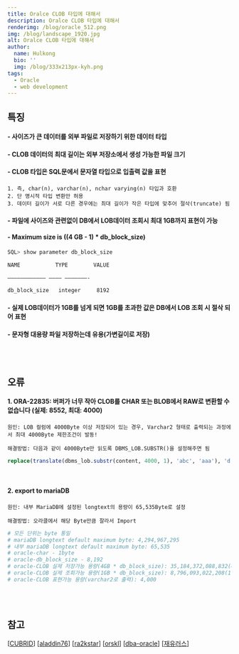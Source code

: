 ```yaml
---
title: Oralce CLOB 타입에 대해서
description: Oralce CLOB 타입에 대해서
renderimg: /blog/oracle_512.png
img: /blog/landscape_1920.jpg
alt: Oralce CLOB 타입에 대해서
author:
  name: Hulkong
  bio: ''
  img: /blog/333x213px-kyh.png
tags:
  - Oracle
  - web development
---
```


## 특징

<h4>- 사이즈가 큰 데이터를 외부 파일로 저장하기 위한 데이터 타입</h4>
<h4>- CLOB 데이터의 최대 길이는 외부 저장소에서 생성 가능한 파일 크기</h4>
<h4>- CLOB 타입은 SQL문에서 문자열 타입으로 입출력 값을 표현</h4>

    1. 즉, char(n), varchar(n), nchar varying(n) 타입과 호환
    2. 단 명시적 타입 변환만 허용
    3. 데이터 길이가 서로 다른 경우에는 최대 길이가 작은 타입에 맞추어 절삭(truncate) 됨

<h4>- 파일에 사이즈와 관련없이 DB에서 LOB데이터 조회시 최대 1GB까지 표현이 가능</h4>
<h4>- Maximum size is ((4 GB - 1) * db_block_size)</h4>

```bash
SQL> show parameter db_block_size

NAME           TYPE        VALUE

———————————— ———– ———————-

db_block_size   integer     8192
```

<h4>- 실제 LOB데이터가 1GB를 넘게 되면 1GB를 초과한 값은 DB에서 LOB 조회 시 절삭 되어 표현</h4>
<h4>- 문자형 대용량 파일 저장하는데 유용(가변길이로 저장)</h4>
<br/><br/>

## 오류

<h4>1. ORA-22835: 버퍼가 너무 작아 CLOB를 CHAR 또는 BLOB에서 RAW로 변환할 수 없습니다 (실제: 8552, 최대: 4000)</h4>

    원인: LOB 컬럼에 4000Byte 이상 저장되어 있는 경우, Varchar2 형태로 출력되는 과정에서 최대 4000Byte 제한조건이 발동!

    해결방법: 다음과 같이 4000Byte만 읽도록 DBMS_LOB.SUBSTR()을 설정해주면 됨

```sql
replace(translate(dbms_lob.substr(content, 4000, 1), 'abc', 'aaa'), 'd', '')
```

<br/>

<h4>2. export to mariaDB</h4>

    원인: 내부 MariaDB에 설정된 longtext의 용량이 65,535Byte로 설정

    해결방법: 오라클에서 해당 Byte만큼 잘라서 Import

```bash
# 모든 단위는 byte 통일
# mariaDB longtext default maximum byte: 4,294,967,295
# 내부 mariaDB longtext default maximum byte: 65,535
# oracle-char - 1byte
# oracle-db_block_size - 8,192
# oracle-CLOB 실제 저장가능 용량(4GB * db_block_size): 35,184,372,088,832(4 * 1024 * 1024 * 1024 * 8192)
# oracle-CLOB 실제 조회가능 용량(1GB * db_block_size): 8,796,093,022,208(1 * 1024 * 1024 * 1024 * 8192)
# oracle-CLOB 표현가능 용량(varchar2로 출력): 4,000
```

<br/><br/>

## 참고

[[CUBRID](https://www.cubrid.com/qna/3805244)]
[[aladdin76](https://blog.naver.com/aladdin76/40089393928)]
[[ra2kstar](https://ra2kstar.tistory.com/82)]
[[orskl](https://www.orskl.com/how-to-find-block-sizes-of-all-oracle-database-files/)]
[[dba-oracle](http://www.dba-oracle.com/t_maximum_oracle_datatypes_lengths.htm)]
[[재유러스](https://blog.naver.com/PostView.nhn?blogId=rlasksdud53&logNo=220595010315&proxyReferer=https:%2F%2Fwww.google.com%2F)]
